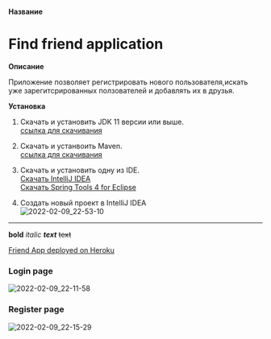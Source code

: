 **Название**
# Find friend application
**Описание**

Приложение позволяет регистрировать нового пользователя,искать уже зарегитсрированных ползователей и добавлять их в друзья.

**Установка**

1. Скачать и установить JDK 11 версии или выше.    
[ссылка для скачивания](https://www.oracle.com/java/technologies/javase/jdk11-archive-downloads.html)

2. Скачать и устанвоить Maven.    
[ccылка для скачивания](https://maven.apache.org/download.cgi)

3. Скачать и установить одну из IDE.    
[Скачать IntelliJ IDEA](https://www.jetbrains.com/ru-ru/idea/download/#section=windows)    
[Скачать Spring Tools 4 for Eclipse](https://spring.io/tools)


4. Создать новый проект в IntelliJ IDEA     
![2022-02-09_22-53-10](https://user-images.githubusercontent.com/42876203/153279837-9073b795-9eb7-477a-a8dc-a97ecf2da5a4.jpg)


___

**bold**
*italic*
***text***
~~text~~

[Friend App deployed on Heroku](https://clients-firends-app.herokuapp.com/)

### Login page
![2022-02-09_22-11-58](https://user-images.githubusercontent.com/42876203/153273270-fa9cc245-31f4-444c-a172-cd05e8795004.jpg)

### Register page
![2022-02-09_22-15-29](https://user-images.githubusercontent.com/42876203/153273577-afda30ab-0bb3-4ac9-b60e-5f318907f25c.jpg)
